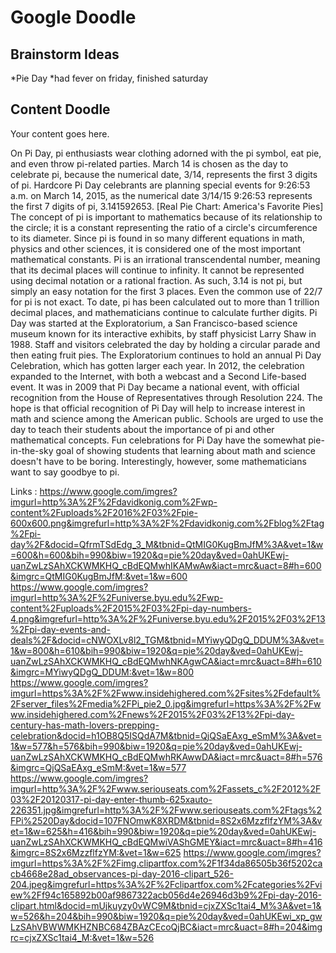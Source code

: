 # Google Doodle

## Brainstorm Ideas

*Pie Day
*had fever on friday, finished saturday

## Content Doodle

Your content goes here. 

On Pi Day, pi enthusiasts wear clothing adorned with the pi symbol, eat pie, and even throw pi-related parties.
March 14 is chosen as the day to celebrate pi, because the numerical date, 3/14, represents the first 3 digits of pi. Hardcore Pi Day celebrants are planning special events for 9:26:53 a.m. on March 14, 2015, as the numerical date 3/14/15 9:26:53 represents the first 7 digits of pi, 3.141592653. [Real Pie Chart: America's Favorite Pies]
The concept of pi is important to mathematics because of its relationship to the circle; it is a constant representing the ratio of a circle's circumference to its diameter. Since pi is found in so many different equations in math, physics and other sciences, it is considered one of the most important mathematical constants.
Pi is an irrational transcendental number, meaning that its decimal places will continue to infinity. It cannot be represented using decimal notation or a rational fraction. As such, 3.14 is not pi, but simply an easy notation for the first 3 places. Even the common use of 22/7 for pi is not exact. To date, pi has been calculated out to more than 1 trillion decimal places, and mathematicians continue to calculate further digits.
Pi Day was started at the Exploratorium, a San Francisco-based science museum known for its interactive exhibits, by staff physicist Larry Shaw in 1988. Staff and visitors celebrated the day by holding a circular parade and then eating fruit pies. The Exploratorium continues to hold an annual Pi Day Celebration, which has gotten larger each year. In 2012, the celebration expanded to the Internet, with both a webcast and a Second Life-based event.
It was in 2009 that Pi Day became a national event, with official recognition from the House of Representatives through Resolution 224. The hope is that official recognition of Pi Day will help to increase interest in math and science among the American public. Schools are urged to use the day to teach their students about the importance of pi and other mathematical concepts.
Fun celebrations for Pi Day have the somewhat pie-in-the-sky goal of showing students that learning about math and science doesn't have to be boring. Interestingly, however, some mathematicians want to say goodbye to pi.

Links :
https://www.google.com/imgres?imgurl=http%3A%2F%2Fdavidkonig.com%2Fwp-content%2Fuploads%2F2016%2F03%2Fpie-600x600.png&imgrefurl=http%3A%2F%2Fdavidkonig.com%2Fblog%2Ftag%2Fpi-day%2F&docid=QfrmTSdEdg_3_M&tbnid=QtMIG0KugBmJfM%3A&vet=1&w=600&h=600&bih=990&biw=1920&q=pie%20day&ved=0ahUKEwj-uanZwLzSAhXCKWMKHQ_cBdEQMwhIKAMwAw&iact=mrc&uact=8#h=600&imgrc=QtMIG0KugBmJfM:&vet=1&w=600
https://www.google.com/imgres?imgurl=http%3A%2F%2Funiverse.byu.edu%2Fwp-content%2Fuploads%2F2015%2F03%2Fpi-day-numbers-4.png&imgrefurl=http%3A%2F%2Funiverse.byu.edu%2F2015%2F03%2F13%2Fpi-day-events-and-deals%2F&docid=cNWOXLv8l2_TGM&tbnid=MYiwyQDgQ_DDUM%3A&vet=1&w=800&h=610&bih=990&biw=1920&q=pie%20day&ved=0ahUKEwj-uanZwLzSAhXCKWMKHQ_cBdEQMwhNKAgwCA&iact=mrc&uact=8#h=610&imgrc=MYiwyQDgQ_DDUM:&vet=1&w=800
https://www.google.com/imgres?imgurl=https%3A%2F%2Fwww.insidehighered.com%2Fsites%2Fdefault%2Fserver_files%2Fmedia%2FPi_pie2_0.jpg&imgrefurl=https%3A%2F%2Fwww.insidehighered.com%2Fnews%2F2015%2F03%2F13%2Fpi-day-century-has-math-lovers-prepping-celebration&docid=h1OB8Q5ISQdA7M&tbnid=QjQSaEAxg_eSmM%3A&vet=1&w=577&h=576&bih=990&biw=1920&q=pie%20day&ved=0ahUKEwj-uanZwLzSAhXCKWMKHQ_cBdEQMwhRKAwwDA&iact=mrc&uact=8#h=576&imgrc=QjQSaEAxg_eSmM:&vet=1&w=577
https://www.google.com/imgres?imgurl=http%3A%2F%2Fwww.seriouseats.com%2Fassets_c%2F2012%2F03%2F20120317-pi-day-enter-thumb-625xauto-226351.jpg&imgrefurl=http%3A%2F%2Fwww.seriouseats.com%2Ftags%2FPi%2520Day&docid=107FNOmwK8XRDM&tbnid=8S2x6MzzflfzYM%3A&vet=1&w=625&h=416&bih=990&biw=1920&q=pie%20day&ved=0ahUKEwj-uanZwLzSAhXCKWMKHQ_cBdEQMwiVAShGMEY&iact=mrc&uact=8#h=416&imgrc=8S2x6MzzflfzYM:&vet=1&w=625
https://www.google.com/imgres?imgurl=https%3A%2F%2Fimg.clipartfox.com%2F1f34da86505b36f5202cacb4668e28ad_observances-pi-day-2016-clipart_526-204.jpeg&imgrefurl=https%3A%2F%2Fclipartfox.com%2Fcategories%2Fview%2Ff94c165892b00af9867322acb056d4e26946d3b9%2Fpi-day-2016-clipart.html&docid=mUjkuyzy0vWC9M&tbnid=cjxZXSc1tai4_M%3A&vet=1&w=526&h=204&bih=990&biw=1920&q=pie%20day&ved=0ahUKEwi_xp_gwLzSAhVBWWMKHZNBC684ZBAzCEcoQjBC&iact=mrc&uact=8#h=204&imgrc=cjxZXSc1tai4_M:&vet=1&w=526
